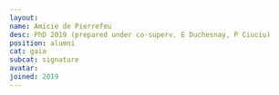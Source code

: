 ```yaml
---
layout:
name: Amicie de Pierrefeu
desc: PhD 2019 (prepared under co-superv. E Duchesnay, P Ciuciu)
position: alumni
cat: gaia
subcat: signature
avatar:
joined: 2019
---
```


